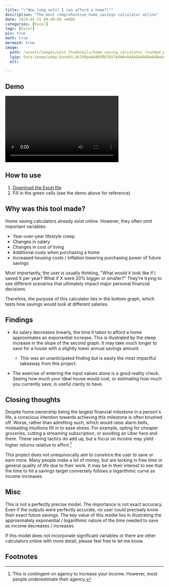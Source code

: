```yaml
---
title: "\"How long until I can afford a home?\""
description: "The most comprehensive home savings calculator online"
date: 2024-05-25 09:49:00 +0800
categories: [Excel]
tags: [Excel]
pin: true
math: true
mermaid: true
image:
  path: /assets/images/post_thumbnails/home_saving_calculator_rounded.png
  lqip: data:image/webp;base64,UklGRpoAAABXRUJQVlA4WAoAAAAQAAAADwAABwAAQUxQSDIAAAARL0AmbZurmr57yyIiqE8oiG0bejIYEQTgqiDA9vqnsUSI6H+oAERp2HZ65qP/VIAWAFZQOCBCAAAA8AEAnQEqEAAIAAVAfCWkAALp8sF8rgRgAP7o9FDvMCkMde9PK7euH5M1m6VWoDXf2FkP3BqV0ZYbO6NA/VFIAAAA
  alt: 

---
```


## Demo

<video width="360" height="210" controls>
  <source src="/assets/videos/house_buying_calc_clip.mp4" type="video/mp4">
  Your browser does not support the video tag.
</video>

## How to use
1. [Download the Excel file](/assets/excel/home_saving_calculator.xlsx)
2. Fill in the green cells (see the demo above for reference)

## Why was this tool made?
Home saving calculators already exist online. However, they often omit important variables:

- Year-over-year lifestyle creep
- Changes in salary
- Changes in cost of living
- Additional costs when purchasing a home
- Increased housing costs / inflation lowering purchasing power of future savings

Most importantly, the user is usually thinking, "What would it look like if I saved X per year? What if X were 20% bigger or smaller?" They're trying to see different scenarios that ultimately impact major personal financial decisions.

Therefore, the purpose of this calculator lies in the bottom graph, which tests how savings would look at different salaries.

## Findings

- As salary decreases linearly, the time it takes to afford a home approximates an exponential increase. This is illustrated by the steep increase in the slope of the second graph. It may take much longer to save for a house with a slightly lower annual savings amount.
  - This was an unanticipated finding but is easily the most impactful takeaway from this project.

- The exercise of entering the input values alone is a good reality check. Seeing how much your ideal house would cost, or estimating how much you currently save, is useful clarity to have.

## Closing thoughts

Despite home ownership being the largest financial milestone in a person's life, a conscious intention towards achieving this milestone is often brushed off. Worse, rather than admitting such, which would raise alarm bells, misleading intuitions fill in to ease stress. For example, opting for cheaper groceries, cutting a streaming subscription, or avoiding an Uber here and there. These saving tactics do add up, but a focus on income may yield higher returns relative to effort.[^footnote]

This project does not unequivocally aim to convince the user to save or earn more. Many people make a lot of money, but are lacking in free time or general quality of life due to their work. It may be in their interest to see that the time to hit a savings target conversely follows a logarithmic curve as income increases.

## Misc
This is not a perfectly precise model. The importance is not exact accuracy. Even if the outputs were perfectly accurate, no user could precisely know their exact future savings. The key value of this model lies in illustrating the approximately exponential / logarithmic nature of the time needed to save as income decreases / increases.

If this model does not incorporate significant variables or there are other calculators online with more detail, please feel free to let me know.

## Footnotes

[^footnote]: This is contingent on agency to increase your income. However, most people underestimate their agency.